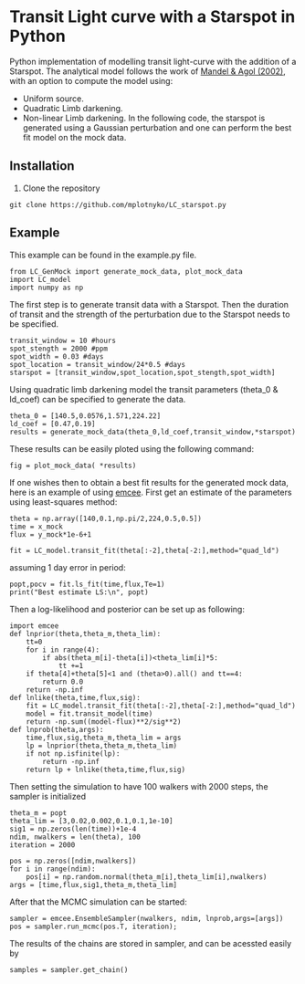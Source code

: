 # Transit Light curve with a Starspot in Python

Python implementation of modelling transit light-curve with the addition of a Starspot.
The analytical model follows the work of [Mandel & Agol (2002)](https://ui.adsabs.harvard.edu/abs/2002ApJ...580L.171M), with an option to compute the model using:
* Uniform source.
* Quadratic Limb darkening.
* Non-linear Limb darkening.
In the following code, the starspot is generated using a Gaussian perturbation and one can perform the best fit model on the mock data.
## Installation

1. Clone the repository

```git clone https://github.com/mplotnyko/LC_starspot.py```

## Example 
This example can be found in the example.py file.

    from LC_GenMock import generate_mock_data, plot_mock_data
    import LC_model
    import numpy as np

The first step is to generate transit data with a Starspot.
Then the duration of transit and the strength of the perturbation due to the Starspot needs to be specified.

    transit_window = 10 #hours
    spot_stength = 2000 #ppm
    spot_width = 0.03 #days
    spot_location = transit_window/24*0.5 #days
    starspot = [transit_window,spot_location,spot_stength,spot_width]

Using quadratic limb darkening model the transit parameters (theta_0 & ld_coef) can be specified to generate the data.

    theta_0 = [140.5,0.0576,1.571,224.22] 
    ld_coef = [0.47,0.19]
    results = generate_mock_data(theta_0,ld_coef,transit_window,*starspot)

These results can be easily ploted using the following command:

    fig = plot_mock_data( *results)

If one wishes then to obtain a best fit results for the generated mock data, here is an example of using [emcee](https://github.com/dfm/emcee).
First get an estimate of the parameters using least-squares method:

    theta = np.array([140,0.1,np.pi/2,224,0.5,0.5])
    time = x_mock
    flux = y_mock*1e-6+1

    fit = LC_model.transit_fit(theta[:-2],theta[-2:],method="quad_ld")
assuming 1 day error in period:

    popt,pocv = fit.ls_fit(time,flux,Te=1) 
    print("Best estimate LS:\n", popt)

Then a log-likelihood and posterior can be set up as following:

    import emcee
    def lnprior(theta,theta_m,theta_lim):
        tt=0
        for i in range(4):
            if abs(theta_m[i]-theta[i])<theta_lim[i]*5:
                tt +=1
        if theta[4]+theta[5]<1 and (theta>0).all() and tt==4: 
            return 0.0
        return -np.inf
    def lnlike(theta,time,flux,sig):
        fit = LC_model.transit_fit(theta[:-2],theta[-2:],method="quad_ld")
        model = fit.transit_model(time)
        return -np.sum((model-flux)**2/sig**2)  
    def lnprob(theta,args):
        time,flux,sig,theta_m,theta_lim = args
        lp = lnprior(theta,theta_m,theta_lim)
        if not np.isfinite(lp):
            return -np.inf
        return lp + lnlike(theta,time,flux,sig)
    
Then setting the simulation to have 100 walkers with 2000 steps, the sampler is initialized

    theta_m = popt
    theta_lim = [3,0.02,0.002,0.1,0.1,1e-10]
    sig1 = np.zeros(len(time))+1e-4
    ndim, nwalkers = len(theta), 100
    iteration = 2000

    pos = np.zeros([ndim,nwalkers])
    for i in range(ndim):
        pos[i] = np.random.normal(theta_m[i],theta_lim[i],nwalkers)
    args = [time,flux,sig1,theta_m,theta_lim]

After that the MCMC simulation can be started:

    sampler = emcee.EnsembleSampler(nwalkers, ndim, lnprob,args=[args])
    pos = sampler.run_mcmc(pos.T, iteration);

The results of the chains are stored in sampler, and can be acessted easily by

    samples = sampler.get_chain()

